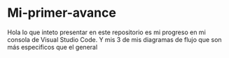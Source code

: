 # Mi-primer-avance 
Hola lo que inteto presentar en este repositorio es mi progreso en mi consola de Visual Studio Code.
Y mis 3 de mis diagramas de flujo que son más especificos que el general
